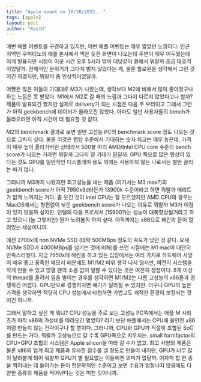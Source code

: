 ```yaml
---
title: "Apple event on 10/30/2023..."
tags: [apple]
layout: post
author: "Keith"
---
```


매번 애플 이벤트를 구경하고 있지만, 이번 애플 이벤트는 매우 짧았던 느낌이다. 인근 지역인 쿠퍼티노의 애플 본사에서 찍은 듯한 화면이 나오는데 주변이 매우 어두웠는데 이게 발표되던 시점이 이곳 시간 오후 5시라 밖이 대낮같이 훤해서 뭐랄까 조금 대조적이었달까. 전체적인 분위기가 그다지 밝지 않았다는 게, 물론 할로윈을 생각해서 그런 것이긴 하겠지만, 뭐랄까 좀 인상적이었달까.

어쨌든 많은 이들의 기대대로 M3가 나왔는데, 생각보다 M2에 비해서 많이 좋아졌구나 하는 느낌은 못 받았다. M1에서 M2로 갈 때의 느낌과 그다지 다르지 않았다고나 할까? 제품이 발표되긴 했지만 실제로 delivery가 되는 시점은 다음 주 부터이고 그래서 그런가 아직 geekbench에 데이터가 올라오진 않았다. 아마도 일반 사용자들의 bench가 올라오려면 아직 시간이 더 필요할 것 같다. 

M2의 benchmark 결과로 보면 일반 고성능 PC의 benchmark score 정도 나오는 것으로 그치지 싶다. 물론 이것은 랩탑 수준에서 기대하는 숫자 치고는 매우 높은데, 가격이 매우 높이 올라가버린 상태라서 500불 따리 AMD/Intel CPU core 수준의 bench score가 나오는 거라면 뭐랄까 그다지 덜 기대가 된달까. GPU 쪽으로 많은 향상이 있다는 것도 GPU를 일반적인 디스플레이 용도 외에는 사용하지 않는 나로서는 별반 끌리는 바가 없다. 

그러니까 M3까지 나왔지만 최고성능을 내는 제품 (여기서는 M3 max?)의 geekbench score가 아직 7950x3d라든가 13900k 수준이라고 하면 뭐랄까 메리트가 없게 느껴지는 거다. 좀 웃긴 것이 intel CPU는 잘 모르겠지만 AMD CPU의 경우는 MacOS에서는 형편없이 낮은 geekbench score가 나오는 이유로 뭐랄까 M3가 이점이 있지 않을까 싶지만. 인텔의 다음 프로세서 (15900?)는 성능이 대폭향상될거라고 하고 있으니 (늘 그렇지만) 뭔가 노려봄직 하지 싶다. 아직까지는 x86으로 해킨의 문이 열려있는 세상이니까.

에전 2700x에 non NVMe SSD (대략 500MBps 정도의 속도가 났던 것 같다. 요새 NVMe SDD가 4000MBps를 넘기는 것에 비해)를 쓰던 시절에는 M1 mac이 대단히 만족스러웠다. 지금 7950x에 해킨을 하고 있는 입장에서는 여러 가지로 하드웨어 사양이 매우 좋고 풍족한 메모리 때문에도 M1/M2 따위 생각 나지 않지만, 여전히 시스템을 작게 만들 수 있고 방열 팬의 소음 없이 일할 수 있다는 것은 여전히 장점이다. 8개 이상의 thread를 올려서 일을 벌이는 경우를 생각하면 M1/M2는 나름 고성능의 x86들과 경쟁하긴 어렵다. GPU만으로 경쟁하자면 얘기가 달라질 수 있지만. 더구나 GPU의 높은 가격을 생각하면 적당히 CPU 성능에서 타협하면 가볍고도 쾌적한 환경이 보장되는 것이긴 하니까.

그래서 말하고 싶은 게 뭐냐? CPU 성능을 주로 보는 고성능 PC쪽에서는 애플 M 시리즈가 아직 x86의 가성비를 따라오긴 멀었다? 라기 보단 애플에서는 CPU에 올인한 x86처럼 만들지 않는 전략이구나 할 뿐이다. 그러니까, CPU와 GPU가 적절히 조합된 SoC를 만드는 거다. 뭐랄까 고성능으로 갈 수록 GPU쪽으로 치우치는. small formfactor의 CPU+GPU 조합의 시스템은 Apple silicon을 따라 갈 수가 없고. 최고 사양의 제품은 물론 x86의 업계 최고 제품과 유사한 점수를 낼 정도로 만들어 내지만, GPU가 너무 많이 달라붙게 되어 뭐랄까 GPU가 별 필요없는 이들에겐 의미가 없달까. 어차피 칩 한 종을 찍어내는 데 들어가는 돈이 천문학적인 수준이고 보면 수요가 엄청나지 않음에도 다양한 종류의 제품을 찍어낸다는 것은 미친 짓이니까. 

